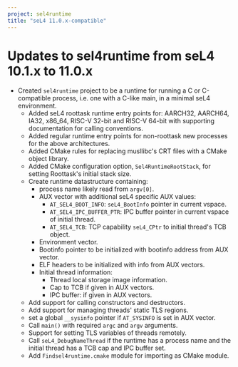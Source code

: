 ```yaml
---
project: sel4runtime
title: "seL4 11.0.x-compatible"
---
```


# Updates to sel4runtime from seL4 10.1.x to 11.0.x

- Created `sel4runtime` project to be a runtime for running a C or C-compatible process, i.e. one with a C-like main, in a minimal seL4 environment.
  - Added seL4 roottask runtime entry points for: AARCH32, AARCH64, IA32, x86_64, RISC-V 32-bit and RISC-V 64-bit with supporting documentation for calling conventions.
  - Added regular runtime entry points for non-roottask new processes for the above architectures.
  - Added CMake rules for replacing musllibc's CRT files with a CMake object library.
  - Added CMake configuration option, `Sel4RuntimeRootStack`, for setting Roottask's initial stack size.
  - Create runtime datastructure containing:
    - process name likely read from `argv[0]`.
    - AUX vector with additional seL4 specific AUX values:
      - `AT_SEL4_BOOT_INFO`: `seL4_BootInfo` pointer in current vspace.
      - `AT_SEL4_IPC_BUFFER_PTR`: IPC buffer pointer in current vspace of initial thread.
      - `AT_SEL4_TCB`: TCP capability `seL4_CPtr` to initial thread's TCB object.
    - Environment vector.
    - Bootinfo pointer to be initialized with bootinfo address from AUX vector.
    - ELF headers to be initialized with info from AUX vectors.
    - Initial thread information:
      - Thread local storage image information.
      - Cap to TCB if given in AUX vectors.
      - IPC buffer: if given in AUX vectors.
  - Add support for calling constructors and destructors.
  - Add support for managing threads' static TLS regions.
  - set a global `__sysinfo` pointer if `AT_SYSINFO` is set in AUX vector.
  - Call `main()` with required `argc` and `argv` arguments.
  - Support for setting TLS variables of threads remotely.
  - Call `seL4_DebugNameThread` if the runtime has a process name and the initial thread has a TCB cap
    and IPC buffer set.
  - Add `Findsel4runtime.cmake` module for importing as CMake module.
